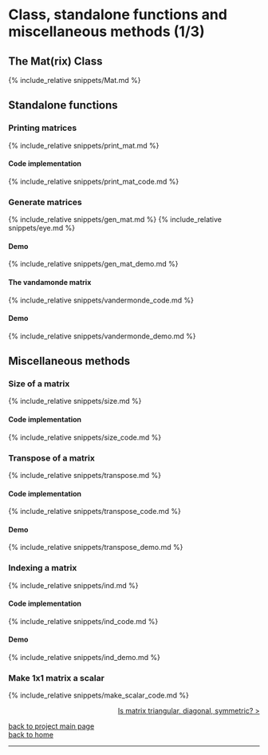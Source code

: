 # Class, standalone functions and miscellaneous methods (1/3)
## The Mat(rix) Class
{% include_relative snippets/Mat.md %}

## Standalone functions
### Printing matrices
{% include_relative snippets/print_mat.md %}
#### Code implementation
{% include_relative snippets/print_mat_code.md %}

### Generate matrices
{% include_relative snippets/gen_mat.md %}
{% include_relative snippets/eye.md %}
#### Demo
{% include_relative snippets/gen_mat_demo.md %}
#### The vandamonde matrix
{% include_relative snippets/vandermonde_code.md %}
#### Demo
{% include_relative snippets/vandermonde_demo.md %}

## Miscellaneous methods 
### Size of a matrix
{% include_relative snippets/size.md %}
#### Code implementation
{% include_relative snippets/size_code.md %}

### Transpose of a matrix
{% include_relative snippets/transpose.md %}
#### Code implementation
{% include_relative snippets/transpose_code.md %}
#### Demo
{% include_relative snippets/transpose_demo.md %}

### Indexing a matrix
{% include_relative snippets/ind.md %}
#### Code implementation
{% include_relative snippets/ind_code.md %}
#### Demo
{% include_relative snippets/ind_demo.md %}

### Make 1x1 matrix a scalar
{% include_relative snippets/make_scalar_code.md %}

<div style="text-align: right">
<a href="https://matt-a-bennett.github.io/numpy_from_scratch/class_and_standalone_functions_2.html">Is matrix triangular, diagonal, symmetric? ></a>
</div>

[back to project main page](./numpy_from_scratch.md)\
[back to home](../index.md)

---
<script src="https://utteranc.es/client.js"
        repo="Matt-A-Bennett/Matt-A-Bennett.github.io"
        issue-term="https://matt-a-bennett.github.io/numpy_from_scratch/class_and_standalone_functions_1.html"
        theme="github-light"
        crossorigin="anonymous"
        async>
</script>

